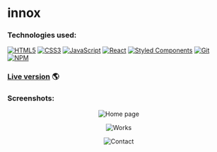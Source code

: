 # innox

### Technologies used:

[![HTML5](https://img.shields.io/badge/-HTML5-E34F26?style=flat-square&logo=html5&logoColor=white)]()
[![CSS3](https://img.shields.io/badge/-CSS3-1572B6?style=flat-square&logo=css3)]()
[![JavaScript](https://img.shields.io/badge/-JavaScript-yellow?style=flat-square&logo=javascript&logoColor=white)]()
[![React](https://img.shields.io/badge/-React-61DAFB?style=flat-square&logo=react&logoColor=white)]()
[![Styled Components](https://img.shields.io/badge/-StyledComponents-orange?style=flat-square&logo=Styled-Components&logoColor=white)]()
[![Git](https://img.shields.io/badge/-Git-F05032?style=flat-square&logo=git&logoColor=white)]()
[![NPM](https://img.shields.io/badge/-NPM-CB3837?style=flat-square&logo=npm&logoColor=white)]()

### [Live version](https://wojciechxfalkowski.github.io/innox-react-app/) 🌎

### Screenshots:

<p align="center">
  <img src="https://github.com/WojciechxFalkowski/innox-react-app/tree/main/images/home.png?raw=true" alt="Home page"/>
</p>
<p align="center">
  <img src="https://github.com/WojciechxFalkowski/innox-react-app/tree/main/images/works.png?raw=true" alt="Works"/>
</p>
<p align="center">
  <img src="https://github.com/WojciechxFalkowski/innox-react-app/tree/main/images/contact.png?raw=true" alt="Contact"/>
</p>
